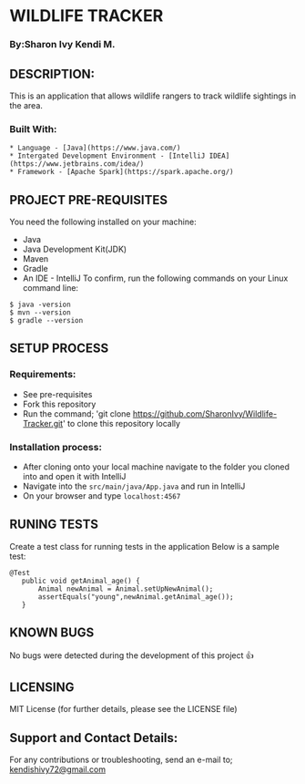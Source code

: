 # WILDLIFE TRACKER
 ### By:Sharon Ivy Kendi M.

## DESCRIPTION:
  This is an application that allows wildlife rangers to track wildlife sightings in the area.
  ### Built With:
    * Language - [Java](https://www.java.com/)
    * Intergated Development Environment - [IntelliJ IDEA](https://www.jetbrains.com/idea/)
    * Framework - [Apache Spark](https://spark.apache.org/)


## PROJECT PRE-REQUISITES
  You need the following installed on your machine:
  - Java
  - Java Development Kit(JDK)
  - Maven
  - Gradle
  - An IDE - IntelliJ
  To confirm, run the following commands on your Linux command line:
  ```
  $ java -version
  $ mvn --version
  $ gradle --version
  ```
  
## SETUP PROCESS
 ### Requirements:
  * See pre-requisites
  * Fork this repository
  * Run the command;
  'git clone https://github.com/SharonIvy/Wildlife-Tracker.git' to clone this repository locally
 ### Installation process:
  * After cloning onto your local machine navigate to the folder you cloned into and open it with IntelliJ
  * Navigate into the ``` src/main/java/App.java ``` and run in IntelliJ
  * On your browser and type ``` localhost:4567 ```
 
## RUNING TESTS 
 Create a test class for running tests in the application
 Below is a sample test:
 ```
 @Test
    public void getAnimal_age() {
        Animal newAnimal = Animal.setUpNewAnimal();
        assertEquals("young",newAnimal.getAnimal_age());
    }
 ```

## KNOWN BUGS
 No bugs were detected during the development of this project
 :+1:
  
## LICENSING
  MIT License
  (for further details, please see the LICENSE file)
  
## Support and Contact Details:
  For any contributions or troubleshooting, send an e-mail to;
    kendishivy72@gmail.com